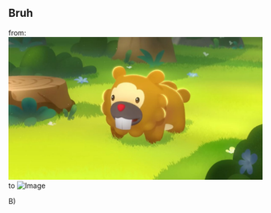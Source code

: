 ## Bruh
from:
![Image](https://github.com/D-Meulendijks/SinusoidImage/blob/main/testimages/bidoof.jpg?raw=true)
to
![Image](https://github.com/D-Meulendijks/SinusoidImage/blob/main/outputimages/bidoof_am.png?raw=true)

B)
